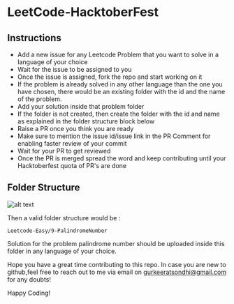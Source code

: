 # LeetCode-HacktoberFest


## Instructions

- Add a new issue for any Leetcode Problem that you want to solve in a language of your choice
- Wait for the issue to be assigned to you
- Once the issue is assigned, fork the repo and start working on it
- If the problem is already solved in any other language than the one you have chosen, there would be an existing folder with the id and the name of the problem.
- Add your solution inside that problem folder
- If the folder is not created, then create the folder with the id and name as explained in the folder structure block below
- Raise a PR once you think you are ready
- Make sure to mention the issue id/issue link in the PR Comment for enabling faster review of your commit
- Wait for your PR to get reviewed
- Once the PR is merged spread the word and keep contributing until your Hacktoberfest quota of PR's are done 


## Folder Structure

![alt text](https://i.ibb.co/dQSyD0J/Screenshot-2022-10-09-at-3-27-51-AM.png)

Then a valid folder structure would be : 

```
Leetcode-Easy/9-PalindromeNumber
```

Solution for the problem palindrome number should be uploaded inside this folder in any language of your choice.

Hope you have a great time contributing to this repo.
In case you are new to github,feel free to reach out to me via email on gurkeeratsondhi@gmail.com for any doubts!

Happy Coding!
